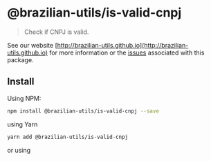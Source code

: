 # @brazilian-utils/is-valid-cnpj

> Check if CNPJ is valid.

See our website [http://brazilian-utils.github.io](http://brazilian-utils.github.io) for more information or the [issues](https://github.com/brazilian-utils/brazilian-utils/issues?q=is%3Aissue+is-valid-cnpj) associated with this package.

## Install

Using NPM:

```sh
npm install @brazilian-utils/is-valid-cnpj --save
```

using Yarn

```sh
yarn add @brazilian-utils/is-valid-cnpj
```

or using <script> tag

```html
<script
  type="text/javascript"
  src="https://unpkg.com/@brazilian-utils/is-valid-cnpj/dist/index.umd.js"
></script>
```

## Usage

If you load from a **<script>** tag, you can use `isValidCnpj` global. If you use **ES6** with npm, you can write `import isValidCnpj from '@brazilian-utils/is-valid-cnpj'`. If you use **ES5** with npm, you can write `var isValidCnpj = require('@brazilian-utils/is-valid-cnpj')`.

```js
```
